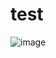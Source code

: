 # test
![image](https://github.com/inf2021013/test/assets/166173503/b4052aa9-22e7-49fb-aeb8-b550412c604d)
